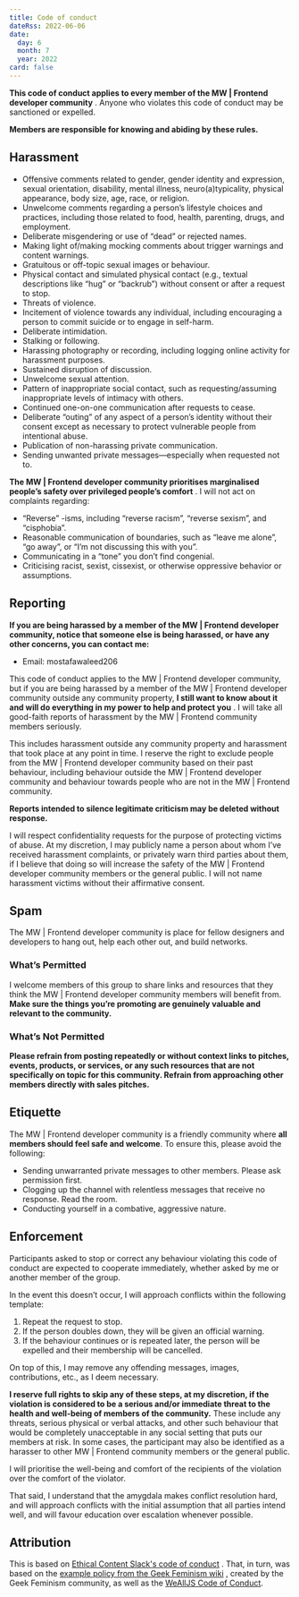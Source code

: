 ```yaml
---
title: Code of conduct
dateRss: 2022-06-06
date: 
  day: 6
  month: 7
  year: 2022
card: false
---
```


**This code of conduct applies to every member of the MW | Frontend developer community** . Anyone who violates this code of conduct may be sanctioned or expelled.

**Members are responsible for knowing and abiding by these rules.**

Harassment
----------

* Offensive comments related to gender, gender identity and expression, sexual orientation, disability, mental illness, neuro(a)typicality, physical appearance, body size, age, race, or religion.
* Unwelcome comments regarding a person’s lifestyle choices and practices, including those related to food, health, parenting, drugs, and employment.
* Deliberate misgendering or use of “dead” or rejected names.
* Making light of/making mocking comments about trigger warnings and content warnings.
* Gratuitous or off-topic sexual images or behaviour.
* Physical contact and simulated physical contact (e.g., textual descriptions like “hug” or “backrub”) without consent or after a request to stop.
* Threats of violence.
* Incitement of violence towards any individual, including encouraging a person to commit suicide or to engage in self-harm.
* Deliberate intimidation.
* Stalking or following.
* Harassing photography or recording, including logging online activity for harassment purposes.
* Sustained disruption of discussion.
* Unwelcome sexual attention.
* Pattern of inappropriate social contact, such as requesting/assuming inappropriate levels of intimacy with others.
* Continued one-on-one communication after requests to cease.
* Deliberate “outing” of any aspect of a person’s identity without their consent except as necessary to protect vulnerable people from intentional abuse.
* Publication of non-harassing private communication.
* Sending unwanted private messages—especially when requested not to.

**The MW | Frontend developer community prioritises marginalised people’s safety over privileged people’s comfort** . I will not act on complaints regarding:

* “Reverse” -isms, including “reverse racism”, “reverse sexism”, and “cisphobia”.
* Reasonable communication of boundaries, such as “leave me alone”, “go away”, or “I’m not discussing this with you”.
* Communicating in a “tone” you don’t find congenial.
* Criticising racist, sexist, cissexist, or otherwise oppressive behavior or assumptions.

Reporting
---------

**If you are being harassed by a member of the MW | Frontend developer community, notice that someone else is being harassed, or have any other concerns, you can contact me:**

* Email: mostafawaleed206

This code of conduct applies to the MW | Frontend developer community, but if you are being harassed by a member of the MW | Frontend developer community outside any community property, **I still want to know about it and will do everything in my power to help and protect you** . I will take all good-faith reports of harassment by the MW | Frontend community members seriously.

This includes harassment outside any community property and harassment that took place at any point in time. I reserve the right to exclude people from the MW | Frontend developer community based on their past behaviour, including behaviour outside the MW | Frontend developer community and behaviour towards people who are not in the MW | Frontend community.

**Reports intended to silence legitimate criticism may be deleted without response.**

I will respect confidentiality requests for the purpose of protecting victims of abuse. At my discretion, I may publicly name a person about whom I’ve received harassment complaints, or privately warn third parties about them, if I believe that doing so will increase the safety of the MW | Frontend developer community members or the general public. I will not name harassment victims without their affirmative consent.

Spam
----

The MW | Frontend developer community is place for fellow designers and developers to hang out, help each other out, and build networks.

### What’s Permitted

I welcome members of this group to share links and resources that they think the MW | Frontend developer community members will benefit from. **Make sure the things you’re promoting are genuinely valuable and relevant to the community.**

### What’s Not Permitted

**Please refrain from posting repeatedly or without context links to pitches, events, products, or services, or any such resources that are not specifically on topic for this community. Refrain from approaching other members directly with sales pitches.**

Etiquette
---------

The MW | Frontend developer community is a friendly community where **all members should feel safe and welcome**. To ensure this, please avoid the following:

* Sending unwarranted private messages to other members. Please ask permission first.
* Clogging up the channel with relentless messages that receive no response. Read the room.
* Conducting yourself in a combative, aggressive nature.

Enforcement
-----------

Participants asked to stop or correct any behaviour violating this code of conduct are expected to cooperate immediately, whether asked by me or another member of the group.

In the event this doesn’t occur, I will approach conflicts within the following template:

1. Repeat the request to stop.
2. If the person doubles down, they will be given an official warning.
3. If the behaviour continues or is repeated later, the person will be expelled and their membership will be cancelled.

On top of this, I may remove any offending messages, images, contributions, etc., as I deem necessary.

**I reserve full rights to skip any of these steps, at my discretion, if the violation is considered to be a serious and/or immediate threat to the health and well-being of members of the community.** These include any threats, serious physical or verbal attacks, and other such behaviour that would be completely unacceptable in any social setting that puts our members at risk. In some cases, the participant may also be identified as a harasser to other MW | Frontend community members or the general public.

I will prioritise the well-being and comfort of the recipients of the violation over the comfort of the violator.

That said, I understand that the amygdala makes conflict resolution hard, and will approach conflicts with the initial assumption that all parties intend well, and will favour education over escalation whenever possible.

Attribution
-----------

This is based on [Ethical Content Slack's code of conduct](https://gist.github.com/adapowers/d374b8d3355dd9276b6333bff3772692) . That, in turn, was based on the [example policy from the Geek Feminism wiki](https://geekfeminism.wikia.com/wiki/Community_anti-harassment) , created by the Geek Feminism community, as well as the [WeAllJS Code of Conduct](https://wealljs.org/code-of-conduct).
